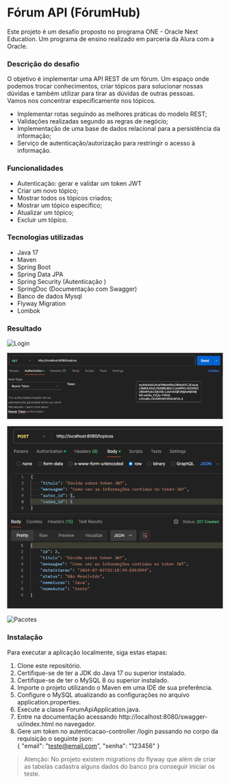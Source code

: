 # Fórum API (FórumHub)
Este projeto é um desafio proposto no programa ONE - Oracle Next Education. Um programa de ensino realizado em parceria da Alura com a Oracle.

### Descrição do desafio
O objetivo é implementar uma API REST de um fórum. Um espaço onde podemos trocar conhecimentos, criar tópicos para solucionar nossas dúvidas e também utilizar para tirar as dúvidas de outras pessoas.</br>
Vamos nos concentrar especificamente nos tópicos. 

- Implementar rotas seguindo as melhores práticas do modelo REST;
- Validações realizadas segundo as regras de negócio;
- Implementação de uma base de dados relacional para a persistência da informação;
- Serviço de autenticação/autorização para restringir o acesso à informação.

### Funcionalidades
- Autenticação: gerar e validar um token JWT
- Criar um novo tópico;
- Mostrar todos os tópicos criados;
- Mostrar um tópico específico;
- Atualizar um tópico;
- Excluir um tópico.

### Tecnologias utilizadas
- Java 17
- Maven
- Spring Boot
- Spring Data JPA
- Spring Security (Autenticação )
- SpringDoc (Documentação com Swagger)
- Banco de dados Mysql
- Flyway Migration
- Lombok

### Resultado


![Login](https://github.com/alanfsales/assets/blob/main/F%C3%B3rum%20API/login.png)

![Autenticação](https://github.com/alanfsales/assets/blob/main/F%C3%B3rum%20API/autentica%C3%A7%C3%A3o.png)

![Cadastro](https://github.com/alanfsales/assets/blob/main/F%C3%B3rum%20API/cadastro%20de%20t%C3%B3pico.png)

![Pacotes](https://github.com/alanfsales/assets/blob/main/F%C3%B3rum%20API/pacotes.png)

### Instalação
Para executar a aplicação localmente, siga estas etapas:
1. Clone este repositório.
2. Certifique-se de ter a JDK do Java 17 ou superior instalado.
3. Certifique-se de ter o MySQL 8 ou superior instalado.
4. Importe o projeto utilizando o Maven em uma IDE de sua preferência. 
5. Configure o MySQL atualizando as configurações no arquivo application.properties.
6. Execute a classe ForumApiApplication.java.
7. Entre na documentação acessando http://localhost:8080/swagger-ui/index.html no navegador.
8. Gere um token no autenticacao-controller /login passando no corpo da requisição o seguinte json:</br>
    {
    "email": "teste@email.com",
    "senha": "123456"
    }</br>
> Atenção: No projeto existem migrations do flyway que além de criar as tabelas cadastra alguns dados do banco pra conseguir iniciar os teste.




